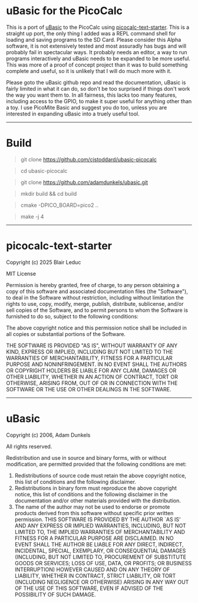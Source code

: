 # uBasic for the PicoCalc

This is a port of [uBasic](https://github.com/adamdunkels/ubasic) to the PicoCalc using [picocalc-text-starter](https://github.com/BlairLeduc/picocalc-text-starter). This is a straight up port, the only thing I added was a REPL command shell for loading and saving programs to the SD Card. Please consider this Alpha software, it is not extensively tested and most assuradly has bugs and will probably fail in spectacular ways. It probably needs an editor, a way to run programs interactively and uBasic needs to be expanded to be more useful. This was more of a proof of concept project than it was to build something complete and useful, so it is unlikely that I will do much more with it.

Please goto the uBasic github repo and read the documentation, uBasic is fairly limited in what it can do, so don't be too surprised if things don't work the way you want them to. In all fairness, this lacks too many features, including access to the GPIO, to make it super useful for anything other than a toy. I use PicoMite Basic and suggest you do too, unless you are interested in expanding uBasic into a truely useful tool.

--------------------

# Build

> git clone https://github.com/cjstoddard/ubasic-picocalc

> cd ubasic-picocalc

> git clone https://github.com/adamdunkels/ubasic.git

> mkdir build && cd build

> cmake -DPICO_BOARD=pico2 ..

> make -j 4

--------------------

# picocalc-text-starter

Copyright (c) 2025 Blair Leduc

MIT License

Permission is hereby granted, free of charge, to any person obtaining a copy
of this software and associated documentation files (the "Software"), to deal
in the Software without restriction, including without limitation the rights
to use, copy, modify, merge, publish, distribute, sublicense, and/or sell
copies of the Software, and to permit persons to whom the Software is
furnished to do so, subject to the following conditions:

The above copyright notice and this permission notice shall be included in all
copies or substantial portions of the Software.

THE SOFTWARE IS PROVIDED "AS IS", WITHOUT WARRANTY OF ANY KIND, EXPRESS OR
IMPLIED, INCLUDING BUT NOT LIMITED TO THE WARRANTIES OF MERCHANTABILITY,
FITNESS FOR A PARTICULAR PURPOSE AND NONINFRINGEMENT. IN NO EVENT SHALL THE
AUTHORS OR COPYRIGHT HOLDERS BE LIABLE FOR ANY CLAIM, DAMAGES OR OTHER
LIABILITY, WHETHER IN AN ACTION OF CONTRACT, TORT OR OTHERWISE, ARISING FROM,
OUT OF OR IN CONNECTION WITH THE SOFTWARE OR THE USE OR OTHER DEALINGS IN THE
SOFTWARE.

--------------------

# uBasic

Copyright (c) 2006, Adam Dunkels

All rights reserved.

Redistribution and use in source and binary forms, with or without 
modification, are permitted provided that the following conditions 
are met: 
1. Redistributions of source code must retain the above copyright 
   notice, this list of conditions and the following disclaimer. 
2. Redistributions in binary form must reproduce the above copyright 
   notice, this list of conditions and the following disclaimer in the 
   documentation and/or other materials provided with the distribution. 
3. The name of the author may not be used to endorse or promote
   products derived from this software without specific prior
   written permission.
THIS SOFTWARE IS PROVIDED BY THE AUTHOR `AS IS' AND ANY EXPRESS
OR IMPLIED WARRANTIES, INCLUDING, BUT NOT LIMITED TO, THE IMPLIED
WARRANTIES OF MERCHANTABILITY AND FITNESS FOR A PARTICULAR PURPOSE
ARE DISCLAIMED.  IN NO EVENT SHALL THE AUTHOR BE LIABLE FOR ANY
DIRECT, INDIRECT, INCIDENTAL, SPECIAL, EXEMPLARY, OR CONSEQUENTIAL
DAMAGES (INCLUDING, BUT NOT LIMITED TO, PROCUREMENT OF SUBSTITUTE
GOODS OR SERVICES; LOSS OF USE, DATA, OR PROFITS; OR BUSINESS
INTERRUPTION) HOWEVER CAUSED AND ON ANY THEORY OF LIABILITY,
WHETHER IN CONTRACT, STRICT LIABILITY, OR TORT (INCLUDING
NEGLIGENCE OR OTHERWISE) ARISING IN ANY WAY OUT OF THE USE OF THIS
SOFTWARE, EVEN IF ADVISED OF THE POSSIBILITY OF SUCH DAMAGE.

